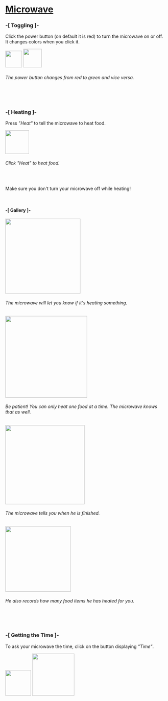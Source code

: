 <h1><a href="https://stockriderj.github.io/microwave">Microwave</a></h1>

<!-- Toggling -->
<div>
 <h3>-[ Toggling ]-</h3>
 <p>Click the power button (on default it is red) to turn the microwave on or off. It changes colors when you click it.</p>
 <img width="52" src="https://user-images.githubusercontent.com/78283807/111713682-1a812600-881e-11eb-9ae2-a5833c108eef.png"> <!-- Off Button Img -->
 <img width="58" src="https://user-images.githubusercontent.com/78283807/111713748-371d5e00-881e-11eb-8fb6-87d894595950.png"> <!-- On Button Img -->
 <h6>The power button changes from red to green and vice versa.</h6>
</div>

<br><br>

<!-- Heating -->
<div>
 <h3>-[ Heating ]-</h3>
 <div>
  <p>Press <em>"Heat"</em> to tell the microwave to heat food.</p>
   <img width="74" src="https://user-images.githubusercontent.com/78283807/111713900-78ae0900-881e-11eb-84ef-8b76ae4d23e6.png"> <!-- Heat Button Img -->
   <h6>Click <em>"Heat"</em> to heat food.</h6>
  <br>
 </div>
 
 <div>
  <p>Make sure you don't turn your microwave off while heating!</p>
 </div>

 <br>

 
 <div>
  <h4>-[ Gallery ]-</h4>
  <img width="235" src="https://user-images.githubusercontent.com/78283807/111855139-107c2780-88f1-11eb-81fc-a429477a6d34.png">
  <h6>The microwave will let you know if it's heating something.</h6>
 
  <img width="256" src="https://user-images.githubusercontent.com/78283807/111855081-b5e2cb80-88f0-11eb-8ae6-76271183eebb.png">
  <h6>Be patient! You can only heat one food at a time. The microwave knows that as well.</h6>
 
  <img width="248" src="https://user-images.githubusercontent.com/78283807/111855108-e7f42d80-88f0-11eb-82ef-2fc2d1064216.png">
  <h6>The microwave tells you when he is finished.</h6>

  
  <img width="205" src="https://user-images.githubusercontent.com/78283807/111855124-ff331b00-88f0-11eb-910b-4a72d5a6be7b.png">
  <h6>He also records how many food items he has heated for you.</h6>
 </div>
</div>

<br><br>

<!-- Getting the Time -->
<div>
 <h3>-[ Getting the Time ]-</h3>
 <p>To ask your microwave the time, click on the button displaying <em>"Time"</em>.</p>
 <img width="80" src="https://user-images.githubusercontent.com/78283807/111844096-54126980-88d0-11eb-9afc-4c753048df12.png">
 <img width="132" src="https://user-images.githubusercontent.com/78283807/111855013-60a6ba00-88f0-11eb-9c8c-376665881fd9.png">
</div>
